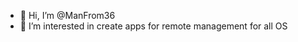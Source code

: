- 👋 Hi, I’m @ManFrom36
- 👀 I’m interested in create apps for remote management for all OS

<!---
ManFrom36/ManFrom36 is a ✨ special ✨ repository because its `README.md` (this file) appears on your GitHub profile.
You can click the Preview link to take a look at your changes.
--->
